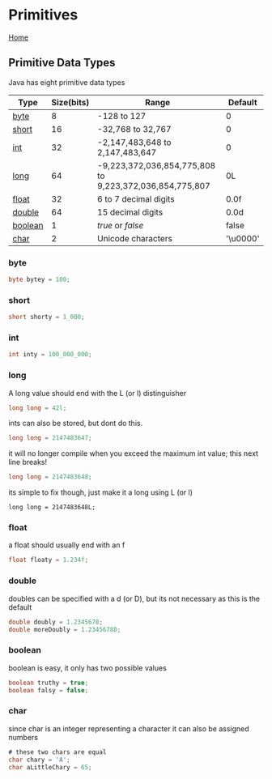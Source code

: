 # Primitives

[Home](../index.md)

## Primitive Data Types

Java has eight primitive data types

| Type | Size(bits) | Range | Default |
| --- | --- | --- | --- |
| [byte](#byte) | 8 | -128 to 127 | 0 |
| [short](#short) | 16 | -32,768 to 32,767 | 0 |
| [int](#int) | 32 | -2,147,483,648 to 2,147,483,647 | 0 |
| [long](#long) | 64 | -9,223,372,036,854,775,808 to 9,223,372,036,854,775,807 | 0L |
| [float](#float) | 32 | 6 to 7 decimal digits | 0.0f |
| [double](#double) | 64 | 15 decimal digits | 0.0d |
| [boolean](#boolean) | 1 | *true* or *false* | false |
| [char](#char) | 2 | Unicode characters | '\u0000' |

### byte

```java
byte bytey = 100;
```

### short

```java
short shorty = 1_000;
```

### int

```java
int inty = 100_000_000;
```

### long

 A long value should end with the L (or l) distinguisher

```java
long long = 42l;
```

ints can also be stored, but dont do this.

```java
long long = 2147483647;
```
it will no longer compile when you exceed the maximum int value; this next line breaks!

```java
long long = 2147483648;
```
its simple to fix though, just make it a long using L (or l)

```
long long = 2147483648L;
```

### float

a float should usually end with an f

```java
float floaty = 1.234f;
```

### double

doubles can be specified with a d (or D), but its not necessary as this is the default

```java
double doubly = 1.2345678;
double moreDoubly = 1.2345678D;
```

### boolean

boolean is easy, it only has two possible values

```java
boolean truthy = true;
boolean falsy = false;
```

### char

since char is an integer representing a character it can also be assigned numbers

```java
# these two chars are equal
char chary = 'A';
char aLittleChary = 65;
```

